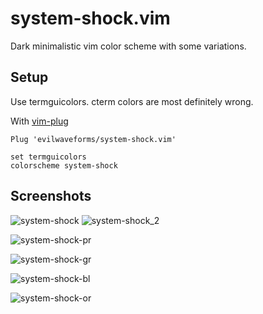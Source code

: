 # system-shock.vim

Dark minimalistic vim color scheme with some variations.

## Setup

Use termguicolors. cterm colors are most definitely wrong.

With [vim-plug](https://github.com/junegunn/vim-plug)
```
Plug 'evilwaveforms/system-shock.vim'

set termguicolors
colorscheme system-shock
```



## Screenshots

![system-shock](https://user-images.githubusercontent.com/8681846/230439202-a2c72c42-d076-4ac9-a6fa-785cd9e5e692.png)
![system-shock_2](https://user-images.githubusercontent.com/8681846/230440653-b9f37c6e-7839-47fa-b8d0-52193a8b7123.png)

![system-shock-pr](https://user-images.githubusercontent.com/8681846/230439240-7acc5b3d-316b-452e-8904-5a9cda881865.png)

![system-shock-gr](https://user-images.githubusercontent.com/8681846/230439264-0b0cb38d-e851-42a8-992c-4f6158bfa089.png)

![system-shock-bl](https://user-images.githubusercontent.com/8681846/230439291-abc5f12c-93b6-4172-b2dd-1d103f4c0cc1.png)

![system-shock-or](https://user-images.githubusercontent.com/8681846/230439301-5d8e3037-9134-4ec8-b45e-980a5668ee4e.png)
